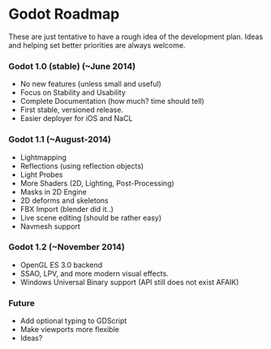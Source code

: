 # Godot Roadmap

These are just tentative to have a rough idea of the development plan. Ideas and helping set better priorities are always welcome.

### Godot 1.0 (stable) (~June 2014)

* No new features (unless small and useful)
* Focus on Stability and Usability
* Complete Documentation (how much? time should tell)
* First stable, versioned release.
* Easier deployer for iOS and NaCL

### Godot 1.1 (~August-2014)

* Lightmapping
* Reflections (using reflection objects)
* Light Probes
* More Shaders (2D, Lighting, Post-Processing)
* Masks in 2D Engine
* 2D deforms and skeletons
* FBX Import (blender did it..)
* Live scene editing (should be rather easy)
* Navmesh support

### Godot 1.2 (~November 2014)

* OpenGL ES 3.0 backend
* SSAO, LPV, and more modern visual effects.
* Windows Universal Binary support (API still does not exist AFAIK)

### Future

* Add optional typing to GDScript
* Make viewports more flexible
* Ideas?